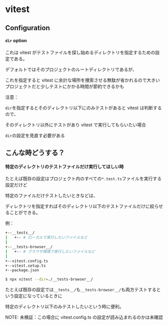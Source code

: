 # vitest

## Configuration

#### `dir` option

これは vitest がテストファイルを探し始めるディレクトリを指定するための設定である。

デフォルトではそのプロジェクトのルートディレクトリであるが、

これを指定すると vitest に余計な場所を捜索させる無駄が省かれるので大きいプロジェクトだと少しテストにかかる時間が節約できるかも

注意：

`dir`を指定するとそのディレクトリ以下にのみテストがあると vitest は判断するので、

そのディレクトリ以外にテストがあり vitest で実行してもらいたい場合

`dir`の設定を見直す必要がある

## こんな時どうする？

#### 特定のディレクトリのテストファイルだけ実行してほしい時

たとえば既存の設定はプロジェクト内のすべての`*.test.ts`ファイルを実行する設定だけど

特定のファイルだけテストしたいときなどは、

ディレクトリを指定すればそのディレクトリ以下のテストファイルだけに絞らせることができる。

例：

```bash
+--__tests__/
|   +-- # ローカルで実行したいファイルなど
|
+--__tests-browser__/
|   +-- # ブラウザ環境で実行したいファイルなど
|
+--vitest.config.ts
+--vitest.setup.ts
+--package.json
```

```bash
$ npx vitest --dir=./__tests-browser__/
```

たとえば既存の設定では`__tests__/`も`__tests-browser__/`も両方テストするという設定になっているときに

特定のディレクトリ以下のみテストしたいという時に便利。

NOTE: 未検証：この場合に vitest.config.ts の設定が読み込まれるのかは未確認
